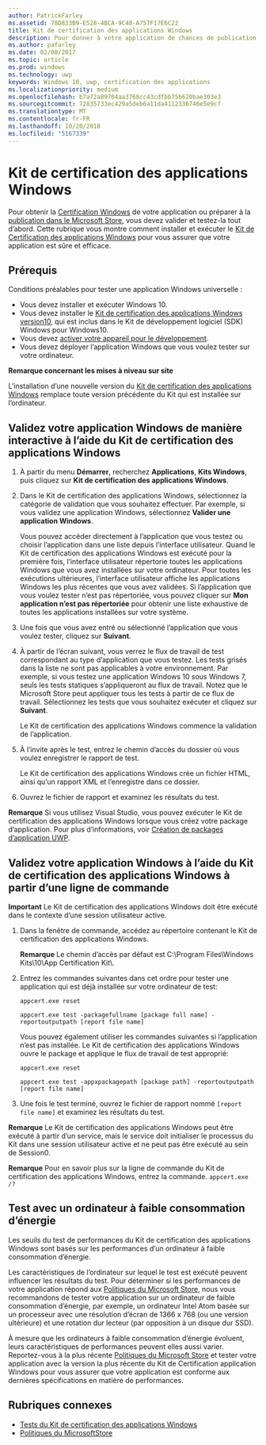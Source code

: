 ```yaml
---
author: PatrickFarley
ms.assetid: 78D833B9-E528-4BCA-9C48-A757F17E6C22
title: Kit de certification des applications Windows
description: Pour donner à votre application de chances de publication sur le Microsoft Store ou de certification Windows, validez-la et testez-la avant de l’envoyer pour certification. Cette rubrique explique comment installer et exécuter le Kit de certification des applications Windows.
ms.author: pafarley
ms.date: 02/08/2017
ms.topic: article
ms.prod: windows
ms.technology: uwp
keywords: Windows 10, uwp, certification des applications
ms.localizationpriority: medium
ms.openlocfilehash: b7a72a89704aa3768cc43cdfbb75b620bae303e3
ms.sourcegitcommit: 72835733ec429a5deb6a11da4112336746e5e9cf
ms.translationtype: MT
ms.contentlocale: fr-FR
ms.lasthandoff: 10/20/2018
ms.locfileid: "5167339"
---
```

# <a name="windows-app-certification-kit"></a>Kit de certification des applications Windows



Pour obtenir la [Certification Windows](https://msdn.microsoft.com/windows/desktop/jj134964.aspx) de votre application ou préparer à la [publication dans le Microsoft Store](https://msdn.microsoft.com/library/windows/apps/Hh694062), vous devez valider et testez-la tout d’abord. Cette rubrique vous montre comment installer et exécuter le [Kit de Certification des applications Windows](http://go.microsoft.com/fwlink/p/?LinkID=309666) pour vous assurer que votre application est sûre et efficace.

## <a name="prerequisites"></a>Prérequis

Conditions préalables pour tester une application Windows universelle :

-   Vous devez installer et exécuter Windows 10.
-   Vous devez installer le [Kit de certification des applications Windows version10]( http://go.microsoft.com/fwlink/p/?LinkID=309666), qui est inclus dans le Kit de développement logiciel (SDK) Windows pour Windows10.
-   Vous devez [activer votre appareil pour le développement](https://docs.microsoft.com/windows/uwp/get-started/enable-your-device-for-development).
-   Vous devez déployer l’application Windows que vous voulez tester sur votre ordinateur.

**Remarque concernant les mises à niveau sur site**

L’installation d’une nouvelle version du [Kit de certification des applications Windows]( http://go.microsoft.com/fwlink/p/?LinkID=309666) remplace toute version précédente du Kit qui est installée sur l’ordinateur.

## <a name="validate-your-windows-app-using-the-windows-app-certification-kit-interactively"></a>Validez votre application Windows de manière interactive à l’aide du Kit de certification des applications Windows

1.  À partir du menu **Démarrer**, recherchez **Applications**, **Kits Windows**, puis cliquez sur **Kit de certification des applications Windows**.

2.  Dans le Kit de certification des applications Windows, sélectionnez la catégorie de validation que vous souhaitez effectuer. Par exemple, si vous validez une application Windows, sélectionnez **Valider une application Windows**.

    Vous pouvez accéder directement à l’application que vous testez ou choisir l’application dans une liste depuis l’interface utilisateur. Quand le Kit de certification des applications Windows est exécuté pour la première fois, l’interface utilisateur répertorie toutes les applications Windows que vous avez installées sur votre ordinateur. Pour toutes les exécutions ultérieures, l’interface utilisateur affiche les applications Windows les plus récentes que vous avez validées. Si l’application que vous voulez tester n’est pas répertoriée, vous pouvez cliquer sur **Mon application n’est pas répertoriée** pour obtenir une liste exhaustive de toutes les applications installées sur votre système.

3.  Une fois que vous avez entré ou sélectionné l’application que vous voulez tester, cliquez sur **Suivant**.

4.  À partir de l’écran suivant, vous verrez le flux de travail de test correspondant au type d’application que vous testez. Les tests grisés dans la liste ne sont pas applicables à votre environnement. Par exemple, si vous testez une application Windows 10 sous Windows 7, seuls les tests statiques s’appliqueront au flux de travail. Notez que le Microsoft Store peut appliquer tous les tests à partir de ce flux de travail. Sélectionnez les tests que vous souhaitez exécuter et cliquez sur **Suivant**.

    Le Kit de certification des applications Windows commence la validation de l’application.

5.  À l’invite après le test, entrez le chemin d’accès du dossier où vous voulez enregistrer le rapport de test.

    Le Kit de certification des applications Windows crée un fichier HTML, ainsi qu’un rapport XML et l’enregistre dans ce dossier.

6.  Ouvrez le fichier de rapport et examinez les résultats du test.

**Remarque**  Si vous utilisez Visual Studio, vous pouvez exécuter le Kit de certification des applications Windows lorsque vous créez votre package d’application. Pour plus d’informations, voir [Création de packages d’application UWP](https://msdn.microsoft.com/library/windows/apps/Mt627715).

 

## <a name="validate-your-windows-app-using-the-windows-app-certification-kit-from-a-command-line"></a>Validez votre application Windows à l’aide du Kit de certification des applications Windows à partir d’une ligne de commande

**Important**  Le Kit de certification des applications Windows doit être exécuté dans le contexte d’une session utilisateur active.

1.  Dans la fenêtre de commande, accédez au répertoire contenant le Kit de certification des applications Windows.

    **Remarque**   Le chemin d’accès par défaut est C:\\Program Files\\Windows Kits\\10\\App Certification Kit\\.

2.  Entrez les commandes suivantes dans cet ordre pour tester une application qui est déjà installée sur votre ordinateur de test:

    `appcert.exe reset`

    `appcert.exe test -packagefullname [package full name] -reportoutputpath [report file name]`

    Vous pouvez également utiliser les commandes suivantes si l’application n’est pas installée. Le Kit de certification des applications Windows ouvre le package et applique le flux de travail de test approprié:

    `appcert.exe reset`

    `appcert.exe test -appxpackagepath [package path] -reportoutputpath [report file name]`

3.  Une fois le test terminé, ouvrez le fichier de rapport nommé `[report file name]` et examinez les résultats du test.

**Remarque**  Le Kit de certification des applications Windows peut être exécuté à partir d’un service, mais le service doit initialiser le processus du Kit dans une session utilisateur active et ne peut pas être exécuté au sein de Session0.

**Remarque**   Pour en savoir plus sur la ligne de commande du Kit de certification des applications Windows, entrez la commande. `appcert.exe /?`

## <a name="testing-with-a-low-power-computer"></a>Test avec un ordinateur à faible consommation d’énergie

Les seuils du test de performances du Kit de certification des applications Windows sont basés sur les performances d’un ordinateur à faible consommation d’énergie.

Les caractéristiques de l’ordinateur sur lequel le test est exécuté peuvent influencer les résultats du test. Pour déterminer si les performances de votre application répond aux [Politiques du Microsoft Store](https://msdn.microsoft.com/library/windows/apps/Dn764944), nous vous recommandons de tester votre application sur un ordinateur de faible consommation d’énergie, par exemple, un ordinateur Intel Atom basée sur un processeur avec une résolution d’écran de 1366 x 768 (ou une version ultérieure) et une rotation dur lecteur (par opposition à un disque dur SSD).

À mesure que les ordinateurs à faible consommation d’énergie évoluent, leurs caractéristiques de performances peuvent elles aussi varier. Reportez-vous à la plus récente [Politiques du Microsoft Store](https://msdn.microsoft.com/library/windows/apps/Dn764944) et tester votre application avec la version la plus récente du Kit de Certification application Windows pour vous assurer que votre application est conforme aux dernières spécifications en matière de performances.

## <a name="related-topics"></a>Rubriques connexes

* [Tests du Kit de certification des applications Windows](windows-app-certification-kit-tests.md)
* [Politiques du MicrosoftStore](https://msdn.microsoft.com/library/windows/apps/Dn764944)
 

 




